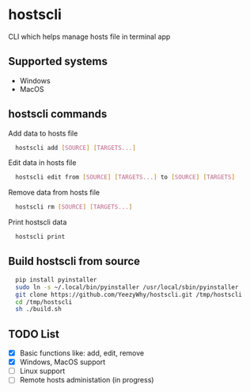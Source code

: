 # hostscli

CLI which helps manage hosts file in terminal app


## Supported systems

- Windows
- MacOS


## hostscli commands

Add data to hosts file

```bash
  hostscli add [SOURCE] [TARGETS...]
```

Edit data in hosts file

```bash
  hostscli edit from [SOURCE] [TARGETS...] to [SOURCE] [TARGETS]
```

Remove data from hosts file

```bash
  hostscli rm [SOURCE] [TARGETS...]
```

Print hostscli data

```bash
  hostscli print
```

## Build hostscli from source

```bash
  pip install pyinstaller
  sudo ln -s ~/.local/bin/pyinstaller /usr/local/sbin/pyinstaller
  git clone https://github.com/YeezyWhy/hostscli.git /tmp/hostscli
  cd /tmp/hostscli
  sh ./build.sh
```


## TODO List

- [x] Basic functions like: add, edit, remove
- [x] Windows, MacOS support
- [ ] Linux support
- [ ] Remote hosts administation (in progress)
